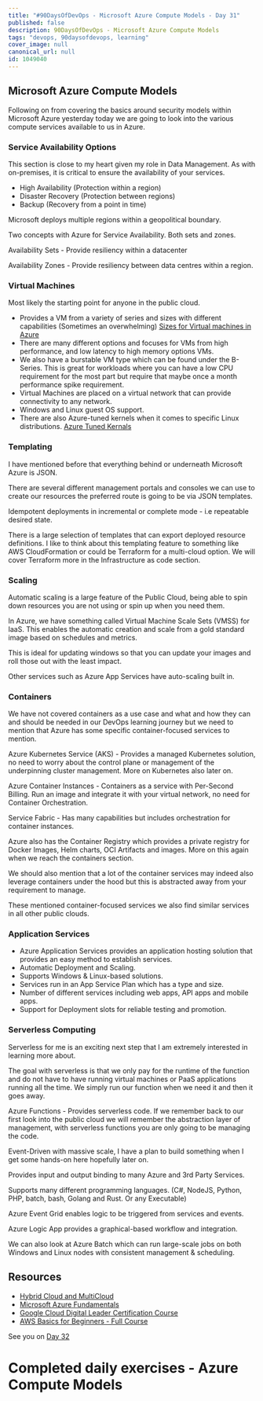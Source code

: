 ```yaml
---
title: "#90DaysOfDevOps - Microsoft Azure Compute Models - Day 31"
published: false
description: 90DaysOfDevOps - Microsoft Azure Compute Models
tags: "devops, 90daysofdevops, learning"
cover_image: null
canonical_url: null
id: 1049040
---
```


## Microsoft Azure Compute Models

Following on from covering the basics around security models within Microsoft Azure yesterday today we are going to look into the various compute services available to us in Azure.

### Service Availability Options

This section is close to my heart given my role in Data Management. As with on-premises, it is critical to ensure the availability of your services.

- High Availability (Protection within a region)
- Disaster Recovery (Protection between regions)
- Backup (Recovery from a point in time)

Microsoft deploys multiple regions within a geopolitical boundary.

Two concepts with Azure for Service Availability. Both sets and zones.

Availability Sets - Provide resiliency within a datacenter

Availability Zones - Provide resiliency between data centres within a region.

### Virtual Machines

Most likely the starting point for anyone in the public cloud.

- Provides a VM from a variety of series and sizes with different capabilities (Sometimes an overwhelming) [Sizes for Virtual machines in Azure](https://docs.microsoft.com/en-us/azure/virtual-machines/sizes)
- There are many different options and focuses for VMs from high performance, and low latency to high memory options VMs.
- We also have a burstable VM type which can be found under the B-Series. This is great for workloads where you can have a low CPU requirement for the most part but require that maybe once a month performance spike requirement.
- Virtual Machines are placed on a virtual network that can provide connectivity to any network.
- Windows and Linux guest OS support.
- There are also Azure-tuned kernels when it comes to specific Linux distributions. [Azure Tuned Kernals](https://docs.microsoft.com/en-us/azure/virtual-machines/linux/endorsed-distros#azure-tuned-kernels)

### Templating

I have mentioned before that everything behind or underneath Microsoft Azure is JSON.

There are several different management portals and consoles we can use to create our resources the preferred route is going to be via JSON templates.

Idempotent deployments in incremental or complete mode - i.e repeatable desired state.

There is a large selection of templates that can export deployed resource definitions. I like to think about this templating feature to something like AWS CloudFormation or could be Terraform for a multi-cloud option. We will cover Terraform more in the Infrastructure as code section.

### Scaling

Automatic scaling is a large feature of the Public Cloud, being able to spin down resources you are not using or spin up when you need them.

In Azure, we have something called Virtual Machine Scale Sets (VMSS) for IaaS. This enables the automatic creation and scale from a gold standard image based on schedules and metrics.

This is ideal for updating windows so that you can update your images and roll those out with the least impact.

Other services such as Azure App Services have auto-scaling built in.

### Containers

We have not covered containers as a use case and what and how they can and should be needed in our DevOps learning journey but we need to mention that Azure has some specific container-focused services to mention.

Azure Kubernetes Service (AKS) - Provides a managed Kubernetes solution, no need to worry about the control plane or management of the underpinning cluster management. More on Kubernetes also later on.

Azure Container Instances - Containers as a service with Per-Second Billing. Run an image and integrate it with your virtual network, no need for Container Orchestration.

Service Fabric - Has many capabilities but includes orchestration for container instances.

Azure also has the Container Registry which provides a private registry for Docker Images, Helm charts, OCI Artifacts and images. More on this again when we reach the containers section.

We should also mention that a lot of the container services may indeed also leverage containers under the hood but this is abstracted away from your requirement to manage.

These mentioned container-focused services we also find similar services in all other public clouds.

### Application Services

- Azure Application Services provides an application hosting solution that provides an easy method to establish services.
- Automatic Deployment and Scaling.
- Supports Windows & Linux-based solutions.
- Services run in an App Service Plan which has a type and size.
- Number of different services including web apps, API apps and mobile apps.
- Support for Deployment slots for reliable testing and promotion.

### Serverless Computing

Serverless for me is an exciting next step that I am extremely interested in learning more about.

The goal with serverless is that we only pay for the runtime of the function and do not have to have running virtual machines or PaaS applications running all the time. We simply run our function when we need it and then it goes away.

Azure Functions - Provides serverless code. If we remember back to our first look into the public cloud we will remember the abstraction layer of management, with serverless functions you are only going to be managing the code.

Event-Driven with massive scale, I have a plan to build something when I get some hands-on here hopefully later on.

Provides input and output binding to many Azure and 3rd Party Services.

Supports many different programming languages. (C#, NodeJS, Python, PHP, batch, bash, Golang and Rust. Or any Executable)

Azure Event Grid enables logic to be triggered from services and events.

Azure Logic App provides a graphical-based workflow and integration.

We can also look at Azure Batch which can run large-scale jobs on both Windows and Linux nodes with consistent management & scheduling.

## Resources

- [Hybrid Cloud and MultiCloud](https://www.youtube.com/watch?v=qkj5W98Xdvw)
- [Microsoft Azure Fundamentals](https://www.youtube.com/watch?v=NKEFWyqJ5XA&list=WL&index=130&t=12s)
- [Google Cloud Digital Leader Certification Course](https://www.youtube.com/watch?v=UGRDM86MBIQ&list=WL&index=131&t=10s)
- [AWS Basics for Beginners - Full Course](https://www.youtube.com/watch?v=ulprqHHWlng&t=5352s)

See you on [Day 32](day32.md)

# Completed daily exercises - Azure Compute Models
